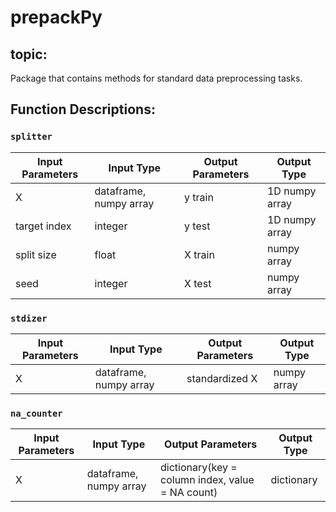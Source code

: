 # prepackPy

## topic:

Package that contains methods for standard data preprocessing tasks.

## Function Descriptions:

### `splitter`

| Input Parameters | Input Type             | Output Parameters | Output Type    |
|------------------|------------------------|-------------------|----------------|
| X                | dataframe, numpy array | y train           | 1D numpy array |
| target index     | integer                | y test            | 1D numpy array |
| split size       | float                  | X train           | numpy array    |
| seed             | integer                | X test            | numpy array    |

### `stdizer`

| Input Parameters | Input Type             | Output Parameters | Output Type |
|------------------|------------------------|-------------------|-------------|
| X                | dataframe, numpy array | standardized X    | numpy array |

### `na_counter`

| Input Parameters | Input Type             | Output Parameters                                | Output Type |
|------------------|------------------------|--------------------------------------------------|-------------|
| X                | dataframe, numpy array | dictionary(key = column index, value = NA count) | dictionary  |
